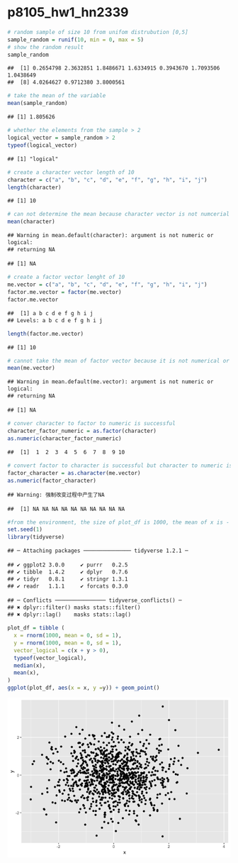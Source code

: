 p8105\_hw1\_hn2339
================

``` r
# random sample of size 10 from unifom distrubution [0,5]
sample_random = runif(10, min = 0, max = 5)
# show the random result 
sample_random
```

    ##  [1] 0.2654798 2.3632851 1.8486671 1.6334915 0.3943670 1.7093506 1.0438649
    ##  [8] 4.0264627 0.9712380 3.8000561

``` r
# take the mean of the variable 
mean(sample_random)
```

    ## [1] 1.805626

``` r
# whether the elements from the sample > 2 
logical_vector = sample_random > 2
typeof(logical_vector)
```

    ## [1] "logical"

``` r
# create a character vector length of 10
character = c("a", "b", "c", "d", "e", "f", "g", "h", "i", "j")
length(character)
```

    ## [1] 10

``` r
# can not determine the mean because character vector is not numcerial or logical
mean(character)
```

    ## Warning in mean.default(character): argument is not numeric or logical:
    ## returning NA

    ## [1] NA

``` r
# create a factor vector lenght of 10
me.vector = c("a", "b", "c", "d", "e", "f", "g", "h", "i", "j")
factor.me.vector = factor(me.vector)
factor.me.vector
```

    ##  [1] a b c d e f g h i j
    ## Levels: a b c d e f g h i j

``` r
length(factor.me.vector)
```

    ## [1] 10

``` r
# cannot take the mean of factor vector because it is not numerical or logical 
mean(me.vector)
```

    ## Warning in mean.default(me.vector): argument is not numeric or logical:
    ## returning NA

    ## [1] NA

``` r
# conver character to factor to numeric is successful 
character_factor_numeric = as.factor(character)
as.numeric(character_factor_numeric)
```

    ##  [1]  1  2  3  4  5  6  7  8  9 10

``` r
# convert factor to character is successful but character to numeric is not successful 
factor_character = as.character(me.vector)
as.numeric(factor_character)
```

    ## Warning: 强制改变过程中产生了NA

    ##  [1] NA NA NA NA NA NA NA NA NA NA

``` r
#from the environment, the size of plot_df is 1000, the mean of x is - 0.01164814 the median of x is -0.03532423, 49% of the logical vector is true 
set.seed(1)
library(tidyverse)
```

    ## ─ Attaching packages ─────────────── tidyverse 1.2.1 ─

    ## ✔ ggplot2 3.0.0     ✔ purrr   0.2.5
    ## ✔ tibble  1.4.2     ✔ dplyr   0.7.6
    ## ✔ tidyr   0.8.1     ✔ stringr 1.3.1
    ## ✔ readr   1.1.1     ✔ forcats 0.3.0

    ## ─ Conflicts ──────────────── tidyverse_conflicts() ─
    ## ✖ dplyr::filter() masks stats::filter()
    ## ✖ dplyr::lag()    masks stats::lag()

``` r
plot_df = tibble (
  x = rnorm(1000, mean = 0, sd = 1),
  y = rnorm(1000, mean = 0, sd = 1),
  vector_logical = c(x + y > 0),
  typeof(vector_logical),
  median(x),
  mean(x),
)
ggplot(plot_df, aes(x = x, y =y)) + geom_point()
```

![](p8105_hw1_hn2339_files/figure-markdown_github/HW1_Question2-1.png)
